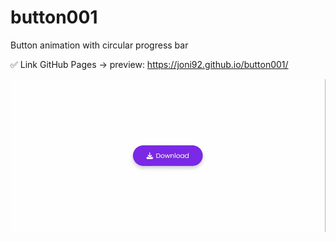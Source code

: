 # button001
Button animation with circular progress bar

✅ Link GitHub Pages -> preview: https://joni92.github.io/button001/ 

![preview.png](https://github.com/Joni92/button001/blob/main/preview01.gif)
